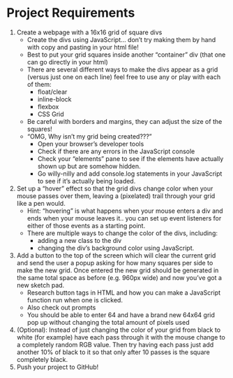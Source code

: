 # Project Requirements

1. Create a webpage with a 16x16 grid of square divs
    - Create the divs using JavaScript… don’t try making them by hand with copy and pasting in your html file!
    - Best to put your grid squares inside another “container” div (that one can go directly in your html)
    - There are several different ways to make the divs appear as a grid (versus just one on each line) feel free to use any or play with each of them:
        - float/clear
        - inline-block
        - flexbox
        - CSS Grid
    - Be careful with borders and margins, they can adjust the size of the squares!
    - “OMG, Why isn’t my grid being created???”
        - Open your browser’s developer tools
        - Check if there are any errors in the JavaScript console
        - Check your “elements” pane to see if the elements have actually shown up but are somehow hidden.
        - Go willy-nilly and add console.log statements in your JavaScript to see if it’s actually being loaded.
2. Set up a “hover” effect so that the grid divs change color when your mouse passes over them, leaving a (pixelated) trail through your grid like a pen would.
    - Hint: “hovering” is what happens when your mouse enters a div and ends when your mouse leaves it.. you can set up event listeners for either of those events as a starting point.
    - There are multiple ways to change the color of the divs, including:
        - adding a new class to the div
        - changing the div’s background color using JavaScript.
3. Add a button to the top of the screen which will clear the current grid and send the user a popup asking for how many squares per side to make the new grid. Once entered the new grid should be generated in the same total space as before (e.g. 960px wide) and now you’ve got a new sketch pad.
    - Research button tags in HTML and how you can make a JavaScript function run when one is clicked.
    - Also check out prompts
    - You should be able to enter 64 and have a brand new 64x64 grid pop up without changing the total amount of pixels used
4. (Optional): Instead of just changing the color of your grid from black to white (for example) have each pass through it with the mouse change to a completely random RGB value. Then try having each pass just add another 10% of black to it so that only after 10 passes is the square completely black.
5. Push your project to GitHub!